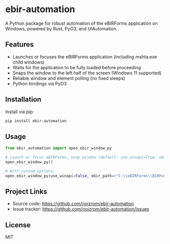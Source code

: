 # ebir-automation

A Python package for robust automation of the eBIRForms application on Windows, powered by Rust, PyO3, and UIAutomation.

## Features

- Launches or focuses the eBIRForms application (including mshta.exe child windows)
- Waits for the application to be fully loaded before proceeding
- Snaps the window to the left half of the screen (Windows 11 supported)
- Reliable window and element polling (no fixed sleeps)
- Python bindings via PyO3

## Installation

Install via pip:

```sh
pip install ebir-automation
```

## Usage

```python
from ebir_automation import open_ebir_window_py

# Launch or focus eBIRForms, snap window (default: use_winapi=True, ebir_path=None)
open_ebir_window_py()

# With custom options:
open_ebir_window_py(use_winapi=False, ebir_path=r"C:\\eBIRForms\\BIRForms.exe")
```

## Project Links

- Source code: https://github.com/noizrom/ebir-automation
- Issue tracker: https://github.com/noizrom/ebir-automation/issues

## License

MIT
